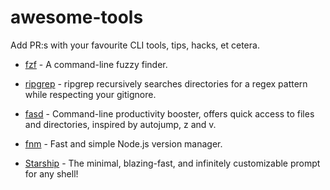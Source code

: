 # awesome-tools
Add PR:s with your favourite CLI tools, tips, hacks, et cetera.

- [fzf](https://github.com/junegunn/fzf) - A command-line fuzzy finder.

- [ripgrep](https://github.com/BurntSushi/ripgrep) - ripgrep recursively searches directories for a regex pattern while respecting your gitignore.

- [fasd](https://github.com/clvv/fasd) - Command-line productivity booster, offers quick access to files and directories, inspired by autojump, z and v.

- [fnm](https://github.com/Schniz/fnm) - Fast and simple Node.js version manager.

- [Starship](https://starship.rs/) - The minimal, blazing-fast, and infinitely customizable prompt for any shell! 
